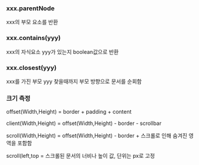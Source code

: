 ### xxx.parentNode 

xxx의 부모 요소를 반환 

### xxx.contains(yyy)

xxx의 자식요소 yyy가 있는지 boolean값으로 반환  

### xxx.closest(yyy) 

xxx를 가진 부모 yyy 찾을때까지 부모 방향으로 문서를 순회함  

### 크기 측정

offset(Width,Height) = border + padding + content  

client(Width,Height) = offset(Width,Height) - border - scrollbar  

scroll(Width,Height) = offset(Width,Height) - border + 스크롤로 인해 숨겨진 영역을 포함함  

scroll(left,top = 스크롤된 문서의 너비나 높이 값, 단위는 px로 고정  
